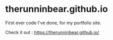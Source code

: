 # therunninbear.github.io

First ever code I've done, for my portfolio site.

Check it out : https://therunninbear.github.io/
